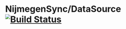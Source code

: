 # NijmegenSync/DataSource [![Build Status](https://travis-ci.org/NijmegenSync/DataSource.svg?branch=master)](https://travis-ci.org/NijmegenSync/DataSource)
